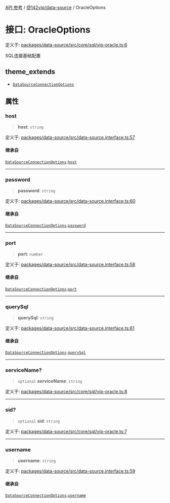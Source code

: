[API 参考](../wiki/Home) / [@142vip/data-source](../wiki/@142vip.data-source) / OracleOptions

# 接口: OracleOptions

定义于: [packages/data-source/src/core/sql/vip-oracle.ts:6](https://github.com/142vip/core-x/blob/25cf658819688f02293d600e7003b5877a2f9489/packages/data-source/src/core/sql/vip-oracle.ts#L6)

SQL连接基础配置

## theme_extends

- [`DataSourceConnectionOptions`](../wiki/@142vip.data-source.%E6%8E%A5%E5%8F%A3.DataSourceConnectionOptions)

## 属性

### host

> **host**: `string`

定义于: [packages/data-source/src/data-source.interface.ts:57](https://github.com/142vip/core-x/blob/25cf658819688f02293d600e7003b5877a2f9489/packages/data-source/src/data-source.interface.ts#L57)

#### 继承自

[`DataSourceConnectionOptions`](../wiki/@142vip.data-source.%E6%8E%A5%E5%8F%A3.DataSourceConnectionOptions).[`host`](../wiki/@142vip.data-source.%E6%8E%A5%E5%8F%A3.DataSourceConnectionOptions#host)

***

### password

> **password**: `string`

定义于: [packages/data-source/src/data-source.interface.ts:60](https://github.com/142vip/core-x/blob/25cf658819688f02293d600e7003b5877a2f9489/packages/data-source/src/data-source.interface.ts#L60)

#### 继承自

[`DataSourceConnectionOptions`](../wiki/@142vip.data-source.%E6%8E%A5%E5%8F%A3.DataSourceConnectionOptions).[`password`](../wiki/@142vip.data-source.%E6%8E%A5%E5%8F%A3.DataSourceConnectionOptions#password)

***

### port

> **port**: `number`

定义于: [packages/data-source/src/data-source.interface.ts:58](https://github.com/142vip/core-x/blob/25cf658819688f02293d600e7003b5877a2f9489/packages/data-source/src/data-source.interface.ts#L58)

#### 继承自

[`DataSourceConnectionOptions`](../wiki/@142vip.data-source.%E6%8E%A5%E5%8F%A3.DataSourceConnectionOptions).[`port`](../wiki/@142vip.data-source.%E6%8E%A5%E5%8F%A3.DataSourceConnectionOptions#port)

***

### querySql

> **querySql**: `string`

定义于: [packages/data-source/src/data-source.interface.ts:61](https://github.com/142vip/core-x/blob/25cf658819688f02293d600e7003b5877a2f9489/packages/data-source/src/data-source.interface.ts#L61)

#### 继承自

[`DataSourceConnectionOptions`](../wiki/@142vip.data-source.%E6%8E%A5%E5%8F%A3.DataSourceConnectionOptions).[`querySql`](../wiki/@142vip.data-source.%E6%8E%A5%E5%8F%A3.DataSourceConnectionOptions#querysql)

***

### serviceName?

> `optional` **serviceName**: `string`

定义于: [packages/data-source/src/core/sql/vip-oracle.ts:8](https://github.com/142vip/core-x/blob/25cf658819688f02293d600e7003b5877a2f9489/packages/data-source/src/core/sql/vip-oracle.ts#L8)

***

### sid?

> `optional` **sid**: `string`

定义于: [packages/data-source/src/core/sql/vip-oracle.ts:7](https://github.com/142vip/core-x/blob/25cf658819688f02293d600e7003b5877a2f9489/packages/data-source/src/core/sql/vip-oracle.ts#L7)

***

### username

> **username**: `string`

定义于: [packages/data-source/src/data-source.interface.ts:59](https://github.com/142vip/core-x/blob/25cf658819688f02293d600e7003b5877a2f9489/packages/data-source/src/data-source.interface.ts#L59)

#### 继承自

[`DataSourceConnectionOptions`](../wiki/@142vip.data-source.%E6%8E%A5%E5%8F%A3.DataSourceConnectionOptions).[`username`](../wiki/@142vip.data-source.%E6%8E%A5%E5%8F%A3.DataSourceConnectionOptions#username)
